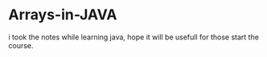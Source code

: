 # Arrays-in-JAVA
i took the notes while learning java, hope it will be usefull for those start the course.
